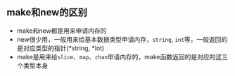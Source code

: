 ## make和new的区别
- make和new都是用来申请内存的
- new很少用，一般用来给基本数据类型申请内存，`string`, `int`等，一般返回的是对应类型的指针(*string, *int)
- make是用来给`slice`、`map`、`chan`申请内存的，make函数返回的是对应的这三个类型本身
